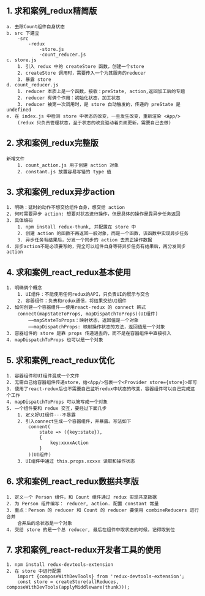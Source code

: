 ## 1. 求和案例_redux精简版
    a. 去除Count组件自身状态
    b. src 下建立
        -src
            -redux
                -store.js
                -count_reducer.js
    c. store.js
        1. 引入 redux 中的 createStore 函数，创建一个store
        2. createStore 调用时，需要传入一个为其服务的reducer
        3. 暴露 store 
    d. count_reducer.js
        1. reducer 本质上是一个函数，接收：preState, action,返回加工后的专题
        2. reducer 有俩个作用：初始化状态，加工状态
        3. reducer 被第一次调用时，是 store 自动触发的，传递的 preState 是 undefined
    e. 在 index.js 中检测 store 中状态的改变，一旦发生改变，重新渲染 <App/>
        (redux 只负责管理状态，至于状态的改变驱动着页面更新，需要自己去做)

## 2. 求和案例_redux完整版
    新增文件
        1. count_action.js 用于创建 action 对象
        2. constant.js 放置容易写错的 type 值

## 3. 求和案例_redux异步action
    1. 明确：延时的动作不想交给组件自身，想交给 action
    2. 何时需要异步 action: 想要对状态进行操作，但是具体的操作是靠异步任务返回
    3. 具体编码
        1. npm install redux-thunk, 并配置在 store 中
        2. 创建 action 的函数不再返回一般对象，而是一个函数，该函数中实现异步任务
        3. 异步任务有结果后，分发一个同步的 action 去真正操作数据
    4. 异步action不是必须要写的，完全可以组件自身等待异步任务有结果后，再分发同步action 

## 4. 求和案例_react_redux基本使用
    1. 明确俩个概念
        1. UI组件：不能使用任何redux的API，只负责UI的展示与交合
        2. 容器组件：负责和redux通信，将结果交给UI组件
    2. 如何创建一个容器组件——使用react-redux 的 connect 韩式
        connect(mapStateToProps, mapDispatchToProps)(UI组件)
            ——mapStateToProps：映射状态，返回值是一个对象
            ——mapDispatchProps: 映射操作状态的方法，返回值是一个对象
    3. 容器组件的 store 是靠 props 传递进去的，而不是在容器组件中直接引入
    4. mapDispatchToProps 也可以是一个对象

## 5. 求和案例_react_redux优化
    1. 容器组件和UI组件混成一个文件
    2. 无需自己给容器组件传递store，给<App/>包裹一个<Provider store={store}>即可
    3. 使用了react-redux后也不需要自己监听redux中状态的改变，容器组件可以自己完成这个工作
    4. mapDispatchToProps 可以简写成一个对象
    5. 一个组件要和 redux 交互，要经过下面几步
        1. 定义好UI组件---不暴露
        2. 引入connect生成一个容器组件，并暴露。写法如下
            connent(
                state => ({key:state}),
                {
                    key:xxxxAction
                }
            )(UI组件)
        3. UI组件中通过 this.props.xxxxx 读取和操作状态

## 6. 求和案例_react_redux数据共享版
    1. 定义一个 Person 组件，和 Count 组件通过 redux 实现共享数据
    2. 为 Person 组件编写： reducer, action. 配置 constant 常量
    3. 重点：Person 的 reducer 和 Count 的 reducer 要使用 combineReducers 进行合并
        合并后的总状态是一个对象
    4. 交给 store 的是一个总 reducer, 最后在组件中取状态的时候，记得取到位


## 7. 求和案例_react-redux开发者工具的使用
    1. npm install redux-devtools-extension
    2. 在 store 中进行配置
        import {composeWithDevTools} from 'redux-devtools-extension';
        const store = createStore(allReduces, composeWithDevTools(applyMiddleware(thunk)));
